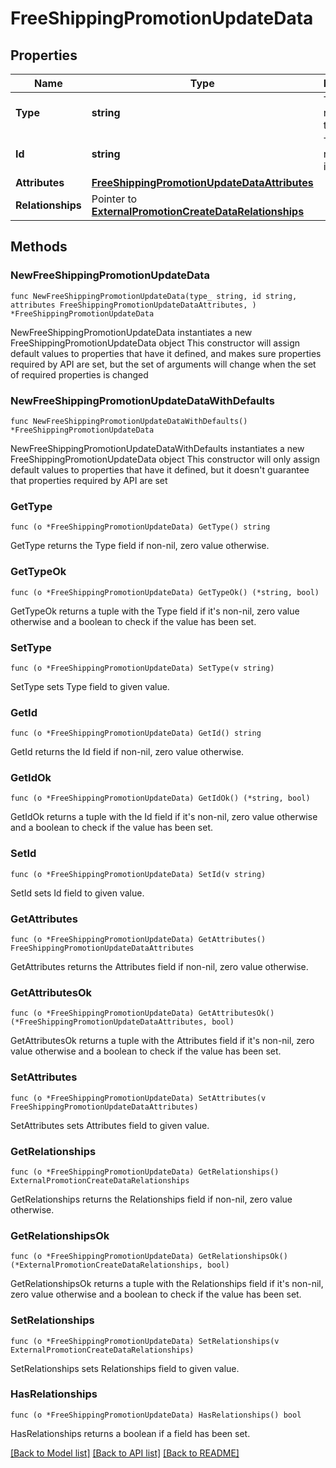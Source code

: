 # FreeShippingPromotionUpdateData

## Properties

Name | Type | Description | Notes
------------ | ------------- | ------------- | -------------
**Type** | **string** | The resource&#39;s type | [default to "free_shipping_promotions"]
**Id** | **string** | The resource&#39;s id | 
**Attributes** | [**FreeShippingPromotionUpdateDataAttributes**](FreeShippingPromotionUpdateDataAttributes.md) |  | 
**Relationships** | Pointer to [**ExternalPromotionCreateDataRelationships**](ExternalPromotionCreateDataRelationships.md) |  | [optional] 

## Methods

### NewFreeShippingPromotionUpdateData

`func NewFreeShippingPromotionUpdateData(type_ string, id string, attributes FreeShippingPromotionUpdateDataAttributes, ) *FreeShippingPromotionUpdateData`

NewFreeShippingPromotionUpdateData instantiates a new FreeShippingPromotionUpdateData object
This constructor will assign default values to properties that have it defined,
and makes sure properties required by API are set, but the set of arguments
will change when the set of required properties is changed

### NewFreeShippingPromotionUpdateDataWithDefaults

`func NewFreeShippingPromotionUpdateDataWithDefaults() *FreeShippingPromotionUpdateData`

NewFreeShippingPromotionUpdateDataWithDefaults instantiates a new FreeShippingPromotionUpdateData object
This constructor will only assign default values to properties that have it defined,
but it doesn't guarantee that properties required by API are set

### GetType

`func (o *FreeShippingPromotionUpdateData) GetType() string`

GetType returns the Type field if non-nil, zero value otherwise.

### GetTypeOk

`func (o *FreeShippingPromotionUpdateData) GetTypeOk() (*string, bool)`

GetTypeOk returns a tuple with the Type field if it's non-nil, zero value otherwise
and a boolean to check if the value has been set.

### SetType

`func (o *FreeShippingPromotionUpdateData) SetType(v string)`

SetType sets Type field to given value.


### GetId

`func (o *FreeShippingPromotionUpdateData) GetId() string`

GetId returns the Id field if non-nil, zero value otherwise.

### GetIdOk

`func (o *FreeShippingPromotionUpdateData) GetIdOk() (*string, bool)`

GetIdOk returns a tuple with the Id field if it's non-nil, zero value otherwise
and a boolean to check if the value has been set.

### SetId

`func (o *FreeShippingPromotionUpdateData) SetId(v string)`

SetId sets Id field to given value.


### GetAttributes

`func (o *FreeShippingPromotionUpdateData) GetAttributes() FreeShippingPromotionUpdateDataAttributes`

GetAttributes returns the Attributes field if non-nil, zero value otherwise.

### GetAttributesOk

`func (o *FreeShippingPromotionUpdateData) GetAttributesOk() (*FreeShippingPromotionUpdateDataAttributes, bool)`

GetAttributesOk returns a tuple with the Attributes field if it's non-nil, zero value otherwise
and a boolean to check if the value has been set.

### SetAttributes

`func (o *FreeShippingPromotionUpdateData) SetAttributes(v FreeShippingPromotionUpdateDataAttributes)`

SetAttributes sets Attributes field to given value.


### GetRelationships

`func (o *FreeShippingPromotionUpdateData) GetRelationships() ExternalPromotionCreateDataRelationships`

GetRelationships returns the Relationships field if non-nil, zero value otherwise.

### GetRelationshipsOk

`func (o *FreeShippingPromotionUpdateData) GetRelationshipsOk() (*ExternalPromotionCreateDataRelationships, bool)`

GetRelationshipsOk returns a tuple with the Relationships field if it's non-nil, zero value otherwise
and a boolean to check if the value has been set.

### SetRelationships

`func (o *FreeShippingPromotionUpdateData) SetRelationships(v ExternalPromotionCreateDataRelationships)`

SetRelationships sets Relationships field to given value.

### HasRelationships

`func (o *FreeShippingPromotionUpdateData) HasRelationships() bool`

HasRelationships returns a boolean if a field has been set.


[[Back to Model list]](../README.md#documentation-for-models) [[Back to API list]](../README.md#documentation-for-api-endpoints) [[Back to README]](../README.md)


